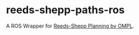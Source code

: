 # reeds-shepp-paths-ros
A ROS Wrapper for [Reeds-Shepp Planning by OMPL](http://ompl.kavrakilab.org/2012/03/18/geometric-planning-for-car-like-vehicles.html).
